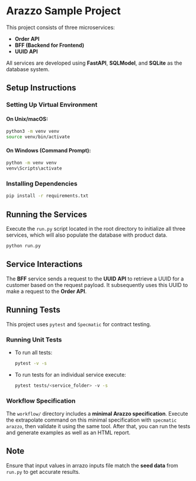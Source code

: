 # Arazzo Sample Project

This project consists of three microservices:
- **Order API**
- **BFF (Backend for Frontend)**
- **UUID API**

All services are developed using **FastAPI**, **SQLModel**, and **SQLite** as the database system.

## Setup Instructions

### Setting Up Virtual Environment
#### On Unix/macOS:
```sh
python3 -m venv venv
source venv/bin/activate
```

#### On Windows (Command Prompt):
```sh
python -m venv venv
venv\Scripts\activate
```

### Installing Dependencies
```sh
pip install -r requirements.txt
```

## Running the Services
Execute the `run.py` script located in the root directory to initialize all three services, which will also populate the database with product data.
```sh
python run.py
```

## Service Interactions
The **BFF** service sends a request to the **UUID API** to retrieve a UUID for a customer based on the request payload. It subsequently uses this UUID to make a request to the **Order API**.

## Running Tests
This project uses `pytest` and `Specmatic` for contract testing.

### Running Unit Tests

- To run all tests:
  ```sh
  pytest -v -s
  ```
- To run tests for an individual service execute:
  ```sh
  pytest tests/<service_folder> -v -s
  ```

### Workflow Specification
The `workflow/` directory includes a **minimal Arazzo specification**. Execute the extrapolate command on this minimal specification with `specmatic arazzo`, then validate it using the same tool. After that, you can run the tests and generate examples as well as an HTML report.

## Note
Ensure that input values in arrazo inputs file match the **seed data** from `run.py` to get accurate results.
